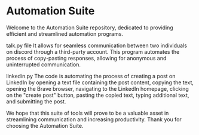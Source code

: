 # Automation Suite
Welcome to the Automation Suite repository, dedicated to providing efficient and streamlined automation programs.

talk.py file
It allows for seamless communication between two individuals on discord through a third-party account. This program automates the process of copy-pasting responses, allowing for anonymous and uninterrupted communication.

linkedin.py
The code is automating the process of creating a post on LinkedIn by opening a text file containing the post content, copying the text, opening the Brave browser, navigating to the LinkedIn homepage, clicking on the "create post" button, pasting the copied text, typing additional text, and submitting the post.

We hope that this suite of tools will prove to be a valuable asset in streamlining communication and increasing productivity. Thank you for choosing the Automation Suite.
